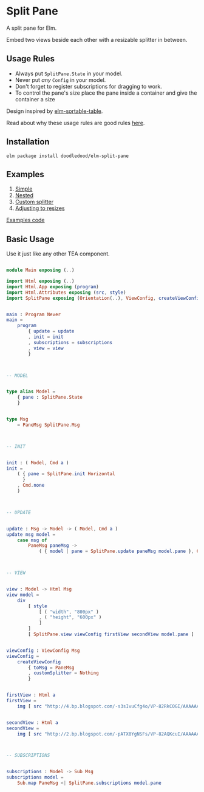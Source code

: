 # Split Pane

A split pane for Elm.

Embed two views beside each other with a resizable splitter in between.

## Usage Rules

  - Always put `SplitPane.State` in your model.
  - Never put _any_ `Config` in your model.
  - Don't forget to register subscriptions for dragging to work.
  - To control the pane's size place the pane inside a container and give the container a size

Design inspired by [elm-sortable-table](https://github.com/evancz/elm-sortable-table/).

Read about why these usage rules are good rules [here](https://github.com/evancz/elm-sortable-table/tree/1.0.0#usage-rules).

## Installation

```
elm package install doodledood/elm-split-pane
```

## Examples

1. [Simple](https://doodledood.github.io/elm-split-pane/simple.html)
2. [Nested](https://doodledood.github.io/elm-split-pane/nested.html)
3. [Custom splitter](https://doodledood.github.io/elm-split-pane/customSplitter.html)
4. [Adjusting to resizes](https://doodledood.github.io/elm-split-pane/adjustToResize.html)

[Examples code](https://github.com/doodledood/elm-split-pane/tree/master/examples)

## Basic Usage

Use it just like any other TEA component.

```elm

module Main exposing (..)

import Html exposing (..)
import Html.App exposing (program)
import Html.Attributes exposing (src, style)
import SplitPane exposing (Orientation(..), ViewConfig, createViewConfig)


main : Program Never
main =
    program
        { update = update
        , init = init
        , subscriptions = subscriptions
        , view = view
        }



-- MODEL


type alias Model =
    { pane : SplitPane.State
    }


type Msg
    = PaneMsg SplitPane.Msg



-- INIT


init : ( Model, Cmd a )
init =
    ( { pane = SplitPane.init Horizontal
      }
    , Cmd.none
    )



-- UPDATE


update : Msg -> Model -> ( Model, Cmd a )
update msg model =
    case msg of
        PaneMsg paneMsg ->
            ( { model | pane = SplitPane.update paneMsg model.pane }, Cmd.none )



-- VIEW


view : Model -> Html Msg
view model =
    div
        [ style
            [ ( "width", "800px" )
            , ( "height", "600px" )
            ]
        ]
        [ SplitPane.view viewConfig firstView secondView model.pane ]


viewConfig : ViewConfig Msg
viewConfig =
    createViewConfig
        { toMsg = PaneMsg
        , customSplitter = Nothing
        }


firstView : Html a
firstView =
    img [ src "http://4.bp.blogspot.com/-s3sIvuCfg4o/VP-82RkCOGI/AAAAAAAALSY/509obByLvNw/s1600/baby-cat-wallpaper.jpg" ] []


secondView : Html a
secondView =
    img [ src "http://2.bp.blogspot.com/-pATX0YgNSFs/VP-82AQKcuI/AAAAAAAALSU/Vet9e7Qsjjw/s1600/Cat-hd-wallpapers.jpg" ] []



-- SUBSCRIPTIONS


subscriptions : Model -> Sub Msg
subscriptions model =
    Sub.map PaneMsg <| SplitPane.subscriptions model.pane

```